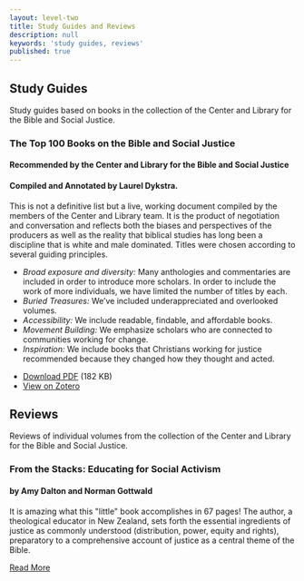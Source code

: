 ```yaml
---
layout: level-two
title: Study Guides and Reviews
description: null
keywords: 'study guides, reviews'
published: true
---
```

## Study Guides

Study guides based on books in the collection of the Center and Library for the Bible and Social Justice.

### The Top 100 Books on the Bible and Social Justice

#### Recommended by the Center and Library for the Bible and Social Justice

#### Compiled and Annotated by Laurel Dykstra.

This is not a definitive list but a live, working document compiled by the members of the Center and Library team. It is the product of negotiation and conversation and reflects both the biases and perspectives of the producers as well as the reality that biblical studies has long been a discipline that is white and male dominated. Titles were chosen according to several guiding principles.

*   _Broad exposure and diversity:_ Many anthologies and commentaries are included in order to introduce more scholars. In order to include the work of more individuals, we have limited the number of titles by each.
*   _Buried Treasures:_ We’ve included underappreciated and overlooked volumes.
*   _Accessibility:_ We include readable, findable, and affordable books.
*   _Movement Building:_ We emphasize scholars who are connected to communities working for change.
*   _Inspiration:_ We include books that Christians working for justice recommended because they changed how they thought and acted.

<div class="callout">
  <ul class="no-bullet">
    <li><a href="{{site.url}}/resources/Top-100-Books-on-the-Bible-and-Social-Justice.pdf">Download PDF</a> (182 KB)</li>
    <li><a href="https://www.zotero.org/groups/center_and_library_for_the_bible_and_social_justice/items/collectionKey/EM72TKQU">View on Zotero</a></li>
  </ul>
</div>

## Reviews

Reviews of individual volumes from the collection of the Center and Library for the Bible and Social Justice.

### From the Stacks: Educating for Social Activism

#### by Amy Dalton and Norman Gottwald

It is amazing what this "little" book accomplishes in 67 pages! The author, a theological educator in New Zealand, sets forth the essential ingredients of justice as commonly understood (distribution, power, equity and rights), preparatory to a comprehensive account of justice as a central theme of the Bible.

<a class="hollow button small" href="https://stonypointcenter.org/get-involved/latest-news/11-latest-news/292-from-the-stacks-educating-for-social-activism">Read More</a>